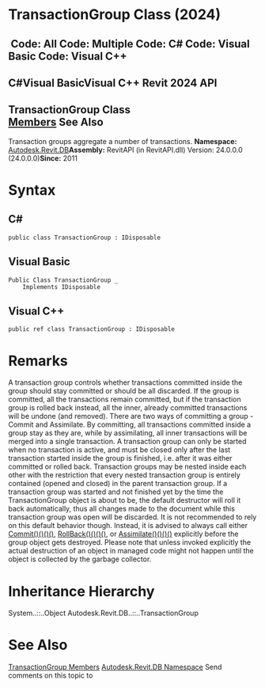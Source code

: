 # TransactionGroup Class (2024)

﻿
 Code: All Code: Multiple Code: C# Code: Visual Basic Code: Visual C++   
---  
C#Visual BasicVisual C++
Revit 2024 API  
---  
TransactionGroup Class  
[Members](d1370877-0cb8-cfd2-b09f-d06b1290f54e.md "TransactionGroup Members") See Also  
---  
Transaction groups aggregate a number of transactions. 
**Namespace:** [Autodesk.Revit.DB](87546ba7-461b-c646-cbb1-2cb8f5bff8b2.md "Autodesk.Revit.DB Namespace")**Assembly:** RevitAPI (in RevitAPI.dll) Version: 24.0.0.0 (24.0.0.0)**Since:** 2011 
# Syntax
C#  
---  
```text
public class TransactionGroup : IDisposable
```
  
Visual Basic  
---  
```text
Public Class TransactionGroup _
	Implements IDisposable
```
  
Visual C++  
---  
```text
public ref class TransactionGroup : IDisposable
```
  
# Remarks
A transaction group controls whether transactions committed inside the group should stay committed or should be all discarded. If the group is committed, all the transactions remain committed, but if the transaction group is rolled back instead, all the inner, already committed transactions will be undone (and removed).
There are two ways of committing a group - Commit and Assimilate. By committing, all transactions committed inside a group stay as they are, while by assimilating, all inner transactions will be merged into a single transaction.
A transaction group can only be started when no transaction is active, and must be closed only after the last transaction started inside the group is finished, i.e. after it was either committed or rolled back.
Transaction groups may be nested inside each other with the restriction that every nested transaction group is entirely contained (opened and closed) in the parent transaction group.
If a transaction group was started and not finished yet by the time the TransactionGroup object is about to be, the default destructor will roll it back automatically, thus all changes made to the document while this transaction group was open will be discarded. It is not recommended to rely on this default behavior though. Instead, it is advised to always call either [Commit()()()()](11878443-43f2-63fb-a95d-baa1eeab776d.md "Commit Method"), [RollBack()()()()](2efcf628-bb40-bf36-a2e4-eaeca4cca461.md "RollBack Method"), or [Assimilate()()()()](158471e4-5554-16ed-f9bf-f7499b86309c.md "Assimilate Method") explicitly before the group object gets destroyed. Please note that unless invoked explicitly the actual destruction of an object in managed code might not happen until the object is collected by the garbage collector.
# Inheritance Hierarchy
System..::..Object Autodesk.Revit.DB..::..TransactionGroup
# See Also
[TransactionGroup Members](d1370877-0cb8-cfd2-b09f-d06b1290f54e.md "TransactionGroup Members")
[Autodesk.Revit.DB Namespace](87546ba7-461b-c646-cbb1-2cb8f5bff8b2.md "Autodesk.Revit.DB Namespace")
Send comments on this topic to 